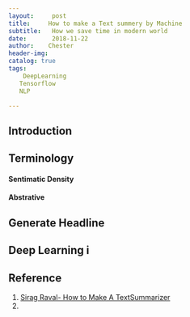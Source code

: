 ```yaml
---
layout:     post
title:     How to make a Text summery by Machine
subtitle:   How we save time in modern world
date:       2018-11-22
author:    Chester
header-img: 
catalog: true
tags:
    DeepLearning
   Tensorflow
   NLP

---
```


## Introduction


## Terminology
#### Sentimatic Density
#### Abstrative


## Generate Headline

## Deep Learning i

## Reference

 1. [Sirag Raval- How to Make A TextSummarizer](https://github.com/llSourcell/How_to_make_a_text_summarizer)
 2. 



<!--stackedit_data:
eyJoaXN0b3J5IjpbNzMzODcyNTUxXX0=
-->